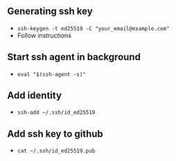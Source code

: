 ## Generating ssh key

- `ssh-keygen -t ed25519 -C "your_email@example.com"`
- Follow instructions

## Start ssh agent in background

- `eval "$(ssh-agent -s)"`

## Add identity 

- `ssh-add ~/.ssh/id_ed25519`

## Add ssh key to github
- `cat ~/.ssh/id_ed25519.pub`
